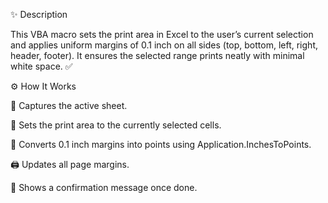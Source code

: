 ✨ Description

This VBA macro sets the print area in Excel to the user’s current selection and applies uniform margins of 0.1 inch on all sides (top, bottom, left, right, header, footer).
It ensures the selected range prints neatly with minimal white space. ✅

⚙️ How It Works

📝 Captures the active sheet.

📌 Sets the print area to the currently selected cells.

📏 Converts 0.1 inch margins into points using Application.InchesToPoints.

🖨️ Updates all page margins.

💬 Shows a confirmation message once done.
